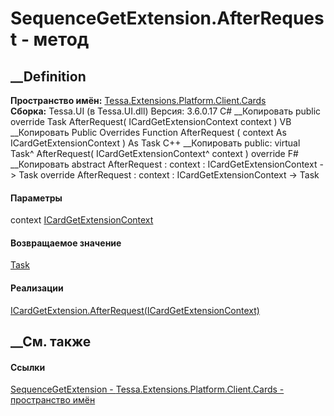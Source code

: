 # SequenceGetExtension.AfterRequest - метод
##  __Definition
 **Пространство имён:**
[Tessa.Extensions.Platform.Client.Cards](N_Tessa_Extensions_Platform_Client_Cards.htm)  
 **Сборка:** Tessa.UI (в Tessa.UI.dll) Версия: 3.6.0.17
C# __Копировать
     public override Task AfterRequest(
    	ICardGetExtensionContext context
    )
VB __Копировать
     Public Overrides Function AfterRequest ( 
    	context As ICardGetExtensionContext
    ) As Task
C++ __Копировать
     public:
    virtual Task^ AfterRequest(
    	ICardGetExtensionContext^ context
    ) override
F# __Копировать
     abstract AfterRequest : 
            context : ICardGetExtensionContext -> Task 
    override AfterRequest : 
            context : ICardGetExtensionContext -> Task 
#### Параметры
context
[ICardGetExtensionContext](T_Tessa_Cards_Extensions_ICardGetExtensionContext.htm)
#### Возвращаемое значение
[Task](https://learn.microsoft.com/dotnet/api/system.threading.tasks.task)
#### Реализации
[ICardGetExtension.AfterRequest(ICardGetExtensionContext)](M_Tessa_Cards_Extensions_ICardGetExtension_AfterRequest.htm)  
##  __См. также
#### Ссылки
[SequenceGetExtension -
](T_Tessa_Extensions_Platform_Client_Cards_SequenceGetExtension.htm)
[Tessa.Extensions.Platform.Client.Cards - пространство
имён](N_Tessa_Extensions_Platform_Client_Cards.htm)
